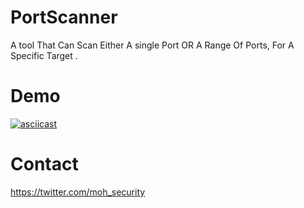 # PortScanner
A tool That Can Scan Either A single Port OR A Range Of Ports, For A Specific Target .

# Demo 

[![asciicast](https://image.ibb.co/hKicmG/111.png)](https://asciinema.org/a/BRcZj5SzY5cNxZ9dNgTpd3kIM)

# Contact 

https://twitter.com/moh_security
